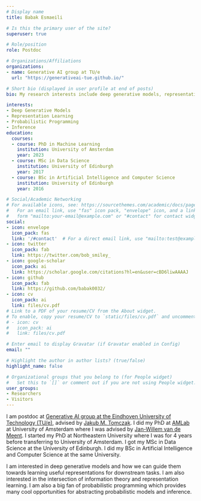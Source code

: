 ```yaml
---
# Display name
title: Babak Esmaeili

# Is this the primary user of the site?
superuser: true

# Role/position
role: Postdoc

# Organizations/Affiliations
organizations:
- name: Generative AI group at TU/e
  url: "https://generativeai-tue.github.io/"

# Short bio (displayed in user profile at end of posts)
bio: My research interests include deep generative models, representation learning and probabilistic programming.

interests:
- Deep Generative Models
- Representation Learning
- Probabilistic Programming
- Inference
education:
  courses:
  - course: PhD in Machine Learning
    institution: University of Amsterdam
    year: 2023
  - course: MSc in Data Science
    institution: University of Edinburgh
    year: 2017
  - course: BSc in Artificial Intelligence and Computer Science
    institution: University of Edinburgh
    year: 2016

# Social/Academic Networking
# For available icons, see: https://sourcethemes.com/academic/docs/page-builder/#icons
#   For an email link, use "fas" icon pack, "envelope" icon, and a link in the
#   form "mailto:your-email@example.com" or "#contact" for contact widget.
social:
- icon: envelope
  icon_pack: fas
  link: '/#contact'  # For a direct email link, use "mailto:test@example.org".
- icon: twitter
  icon_pack: fab
  link: https://twitter.com/bob_smiley_
- icon: google-scholar
  icon_pack: ai
  link: https://scholar.google.com/citations?hl=en&user=cBD6liwAAAAJ
- icon: github
  icon_pack: fab
  link: https://github.com/babak0032/
- icon: cv
  icon_pack: ai
  link: files/cv.pdf
# Link to a PDF of your resume/CV from the About widget.
# To enable, copy your resume/CV to `static/files/cv.pdf` and uncomment the lines below.
# - icon: cv
#   icon_pack: ai
#   link: files/cv.pdf

# Enter email to display Gravatar (if Gravatar enabled in Config)
email: ""

# Highlight the author in author lists? (true/false)
highlight_name: false

# Organizational groups that you belong to (for People widget)
#   Set this to `[]` or comment out if you are not using People widget.
user_groups:
- Researchers
- Visitors
---
```


I am postdoc at [Generative AI group at the Eindhoven University of Technology (TU/e)](https://generativeai-tue.github.io/), advised by [Jakub M. Tomczak](https://jmtomczak.github.io/). I did my PhD at [AMLab](https://amlab.science.uva.nl/) at University of Amsterdam where I was advised by [Jan-Willem van de Meent](https://jwvdm.github.io/). I started my PhD at Northeastern University where I was for 4 years before transferring to University of Amsterdam. I got my MSc in Data Science at the University of Edinburgh. I did my BSc in Artificial Intelligence and Computer Science at the same University.

I am interested in deep generative models and how we can guide them towards learning useful representations for downstream tasks. I am also interested in the intersection of information theory and representation learning. I am also a big fan of probabilistic programming which provides many cool opportunities for abstracting probabilistic models and inference.
